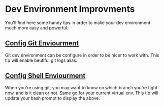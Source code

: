 # Dev Environment Improvments #

You'll find here some handy tips in order to make your dev environment much more easy and powerful.

## [Config Git Enviourment](tips/gitconfig.md) ##
Git dev environment can be configure in order to be nicer to work with. This tip will enable beutiful git logs alias.

## [Config Shell Enviourment](tips/bashrc.md) ##
When you're using git, you may want to know on which branch you're tight now, and is it clean or not.
Same go for your current virtual env. This tip will update your bash prompt to display the above.
